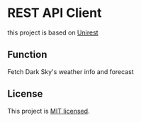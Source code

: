 # REST API Client
this project is based on [Unirest](https://github.com/Kong/unirest-java)
## Function
Fetch Dark Sky's weather info and forecast
## License
This project is [MIT licensed](./LICENSE.txt).
